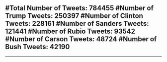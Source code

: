 #Total Number of Tweets: 784455 
#Number of Trump Tweets: 250397
#Number of Clinton Tweets: 228161
#Number of Sanders Tweets: 121441
#Number of Rubio Tweets: 93542
#Number of Carson Tweets: 48724
#Number of Bush Tweets: 42190
---
---
